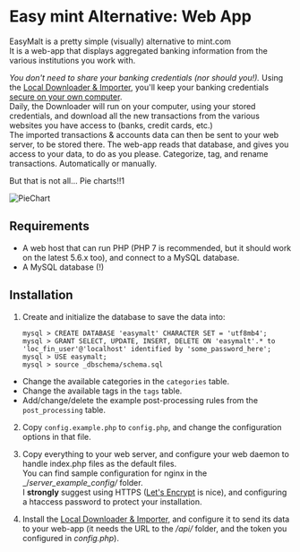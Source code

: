 Easy mint Alternative: Web App
==============================

EasyMalt is a pretty simple (visually) alternative to mint.com  
It is a web-app that displays aggregated banking information from the various institutions you work with.

_You don't need to share your banking credentials (nor should you!)._ 
Using the [Local Downloader & Importer](https://github.com/gboudreau/easymalt-local), you'll keep your banking credentials [secure on your own computer](https://pypi.python.org/pypi/keyring#what-is-python-keyring-lib).  
Daily, the Downloader will run on your computer, using your stored credentials, and download all the new transactions from the various websites you have access to (banks, credit cards, etc.)  
The imported transactions & accounts data can then be sent to your web server, to be stored there. The web-app reads that database, and gives you access to your data, to do as you please. Categorize, tag, and rename transactions. Automatically or manually.  

But that is not all... Pie charts!!1

![PieChart](https://d17oy1vhnax1f7.cloudfront.net/items/1R0S2G0i3Z2y1h432z05/easymalt-pie.png?v=66d878c3)

Requirements
------------

- A web host that can run PHP (PHP 7 is recommended, but it should work on the latest 5.6.x too), and connect to a MySQL database.
- A MySQL database (!)

Installation
------------

1. Create and initialize the database to save the data into:
    ```
    mysql > CREATE DATABASE 'easymalt' CHARACTER SET = 'utf8mb4';
    mysql > GRANT SELECT, UPDATE, INSERT, DELETE ON 'easymalt'.* to 'loc_fin_user'@'localhost' identified by 'some_password_here';
    mysql > USE easymalt;
    mysql > source _dbschema/schema.sql
    ```

  - Change the available categories in the `categories` table.
  - Change the available tags in the `tags` table.
  - Add/change/delete the example post-processing rules from the `post_processing` table.

2. Copy `config.example.php` to `config.php`, and change the configuration options in that file.

3. Copy everything to your web server, and configure your web daemon to handle index.php files as the default files.  
   You can find sample configuration for nginx in the _/_server_example_config/_ folder.  
   I __strongly__ suggest using HTTPS ([Let's Encrypt](https://letsencrypt.org/) is nice), and configuring a htaccess password to protect your installation.

4. Install the [Local Downloader & Importer](https://github.com/gboudreau/easymalt-local), and configure it to send its data to your web-app (it needs the URL to the _/api/_ folder, and the token you configured in _config.php_).
